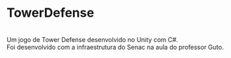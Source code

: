 # TowerDefense
<br>Um jogo de Tower Defense desenvolvido no Unity com C#.
<br>Foi desenvolvido com a infraestrutura do Senac na aula do professor Guto.

